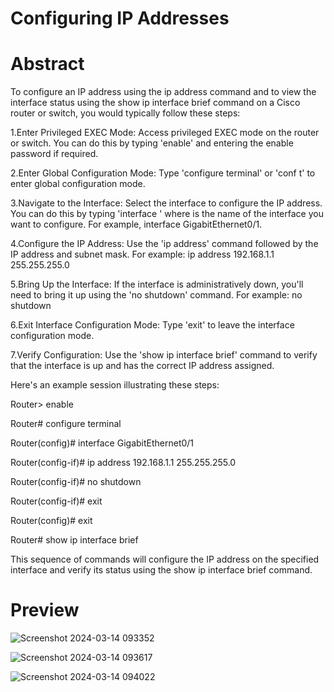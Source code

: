 # Configuring IP Addresses

# Abstract

To configure an IP address using the ip address command and to view the interface status using the show ip interface brief command on a Cisco router or switch, you would typically follow these steps:

1.Enter Privileged EXEC Mode: Access privileged EXEC mode on the router or switch. You can do this by typing 'enable' and entering the enable password if required.

2.Enter Global Configuration Mode: Type 'configure terminal' or 'conf t' to enter global configuration mode.

3.Navigate to the Interface: Select the interface to configure the IP address. You can do this by typing 'interface <interface>' where <interface> is the name of the interface you want to configure. For example, interface GigabitEthernet0/1.

4.Configure the IP Address: Use the 'ip address' command followed by the IP address and subnet mask. For example:
ip address 192.168.1.1 255.255.255.0

5.Bring Up the Interface: If the interface is administratively down, you'll need to bring it up using the 'no shutdown' command. 
For example: no shutdown

6.Exit Interface Configuration Mode: Type 'exit' to leave the interface configuration mode.

7.Verify Configuration: Use the 'show ip interface brief' command to verify that the interface is up and has the correct IP address assigned.

Here's an example session illustrating these steps:

Router> enable

Router# configure terminal

Router(config)# interface GigabitEthernet0/1

Router(config-if)# ip address 192.168.1.1 255.255.255.0

Router(config-if)# no shutdown

Router(config-if)# exit

Router(config)# exit

Router# show ip interface brief


This sequence of commands will configure the IP address on the specified interface and verify its status using the show ip interface brief command.

# Preview
![Screenshot 2024-03-14 093352](https://github.com/DanielBlesson/CCNA_Packet_Tracer_Labs/assets/105119931/053ccb4a-21b0-40a0-aed3-5b4bbeb3eb03)


![Screenshot 2024-03-14 093617](https://github.com/DanielBlesson/CCNA_Packet_Tracer_Labs/assets/105119931/b8e7e818-74f5-416b-a689-a76fdaa38595)


![Screenshot 2024-03-14 094022](https://github.com/DanielBlesson/CCNA_Packet_Tracer_Labs/assets/105119931/19cb4a23-b480-45fb-baaa-73f114e62b62)
